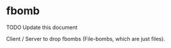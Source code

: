 # fbomb

TODO Update this document

Client / Server to drop fbombs  (File-bombs, which are just files).
